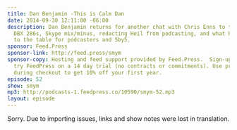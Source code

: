 ```yaml
---
title: Dan Benjamin -This is Calm Dan
date: 2014-09-30 12:11:00 -06:00
description: Dan Benjamin returns for another chat with Chris Enns to talk compression,
  DBX 286s, Skype mix/minus, redacting Heil from podcasting, and what Patreon brings
  to the table for podcasters and 5by5.
sponsor: Feed.Press
sponsor-link: http://feed.press/smym
sponsor-copy: Hosting and feed support provided by Feed.Press.  Sign-up today and
  try FeedPress on a 14 day trial (no contracts or commitments). Use promo code "smym"
  during checkout to get 10% off your first year.
episode: 52
show: smym
mp3: http://podcasts-1.feedpress.co/10590/smym-52.mp3
layout: episode
---
```


Sorry. Due to importing issues, links and show notes were lost in translation.
